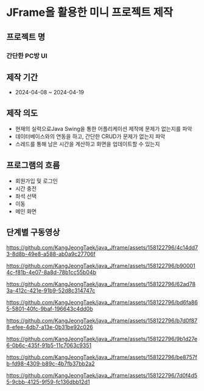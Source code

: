 # JFrame을 활용한 미니 프로젝트 제작

## 프로젝트 명
### 간단한 PC방 UI

## 제작 기간
- 2024-04-08 ~ 2024-04-19



## 제작 의도
- 현재의 실력으로Java Swing을 통한 어플리케이션 제작에 문제가 없는지를 파악
- 데이터베이스와의 연동을 하고, 간단한 CRUD가 문제가 없는지 파악
- 스레드를 통해 남은 시간을 계산하고 화면을 업데이트할 수 있는지

## 프로그램의 흐름
- 회원가입 및 로그인
- 시간 충전
- 좌석 선택
- 이동
- 메인 화면

## 단계별 구동영상

https://github.com/KangJeongTaek/java_Jframe/assets/158122796/4c14dd73-8d8b-49e8-a588-ab0a9c27706f

https://github.com/KangJeongTaek/java_Jframe/assets/158122796/b900014c-f81b-4e07-8a8d-78b1cc55b04b

https://github.com/KangJeongTaek/java_Jframe/assets/158122796/62ad783a-412c-421e-91b9-52d8c314747c

https://github.com/KangJeongTaek/java_Jframe/assets/158122796/bd6fa865-5801-40fc-9baf-196643c4dd0b

https://github.com/KangJeongTaek/java_Jframe/assets/158122796/b7d0f878-efee-4db7-a13e-0b31be92c026

https://github.com/KangJeongTaek/java_Jframe/assets/158122796/9b1d27e6-0b6c-435f-91b5-11c7063c9351

https://github.com/KangJeongTaek/java_Jframe/assets/158122796/be8757fb-fd98-4309-b89c-4b7fb37bb2a2

https://github.com/KangJeongTaek/java_Jframe/assets/158122796/7d0f4d55-9cbb-4125-9f59-fc136dbb12d1








